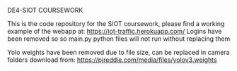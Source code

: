 DE4-SIOT COURSEWORK

This is the code repository for the SIOT coursework, please find a working example of the webapp at: https://iot-traffic.herokuapp.com/
Logins have been removed so so main.py python files will not run without replacing them

Yolo weights have been removed due to file size, can be replaced in camera folders
download from: https://pjreddie.com/media/files/yolov3.weights 

